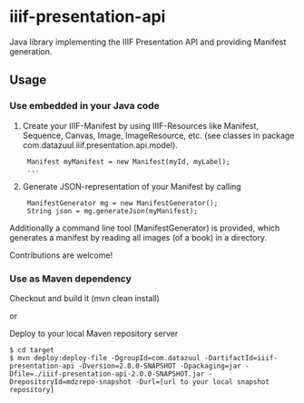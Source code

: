 # iiif-presentation-api
Java library implementing the IIIF Presentation API and providing Manifest generation.

## Usage

### Use embedded in your Java code
1. Create your IIIF-Manifest by using IIIF-Resources like Manifest, Sequence, Canvas, Image, ImageResource, etc.
(see classes in package com.datazuul.iiif.presentation.api.model).

        Manifest myManifest = new Manifest(myId, myLabel);
        ...

2. Generate JSON-representation of your Manifest by calling 

        ManifestGenerator mg = new ManifestGenerator();
        String json = mg.generateJson(myManifest);

Additionally a command line tool (ManifestGenerator) is provided, which generates
a manifest by reading all images (of a book) in a directory.

Contributions are welcome!

### Use as Maven dependency
Checkout and build it (mvn clean install)

or

Deploy to your local Maven repository server

    $ cd target
    $ mvn deploy:deploy-file -DgroupId=com.datazuul -DartifactId=iiif-presentation-api -Dversion=2.0.0-SNAPSHOT -Dpackaging=jar -Dfile=./iiif-presentation-api-2.0.0-SNAPSHOT.jar -DrepositoryId=mdzrepo-snapshot -Durl=[url to your local snapshot repository]